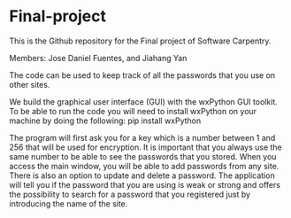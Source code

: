 # Final-project
This is the Github repository for the Final project of Software Carpentry.

Members: Jose Daniel Fuentes, and Jiahang Yan

The code can be used to keep track of all the passwords that you use on other sites.

We build the graphical user interface (GUI) with the wxPython GUI toolkit. To be able to run the code you will need to install wxPython on your machine by doing the following:
                                          pip install wxPython
                                          
The program will first ask you for a key which is a number between 1 and 256 that will be used for encryption. It is important that you always use the same number to be able to see the passwords that you stored. When you access the main window, you will be able to add passwords from any site. There is also an option to update and delete a password. The application will tell you if the password that you are using is weak or strong and offers the possibility to search for a password that you registered just by introducing the name of the site.
